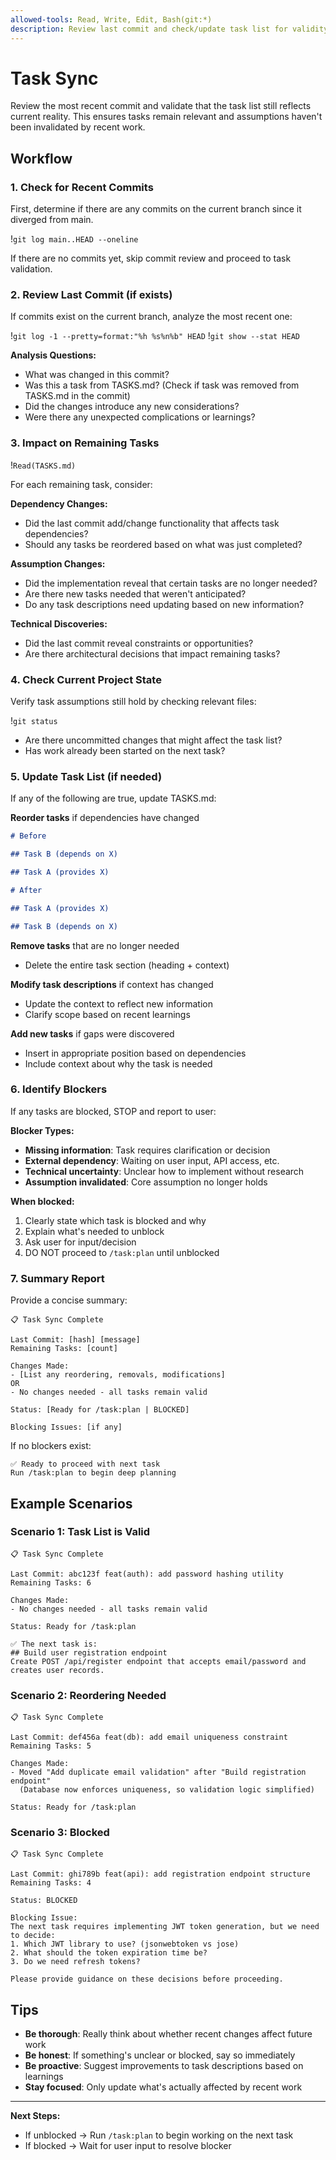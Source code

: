 ```yaml
---
allowed-tools: Read, Write, Edit, Bash(git:*)
description: Review last commit and check/update task list for validity
---
```


# Task Sync

Review the most recent commit and validate that the task list still reflects current reality. This ensures tasks remain relevant and assumptions haven't been invalidated by recent work.

## Workflow

### 1. Check for Recent Commits

First, determine if there are any commits on the current branch since it diverged from main.

!`git log main..HEAD --oneline`

If there are no commits yet, skip commit review and proceed to task validation.

### 2. Review Last Commit (if exists)

If commits exist on the current branch, analyze the most recent one:

!`git log -1 --pretty=format:"%h %s%n%b" HEAD`
!`git show --stat HEAD`

**Analysis Questions:**

- What was changed in this commit?
- Was this a task from TASKS.md? (Check if task was removed from TASKS.md in the commit)
- Did the changes introduce any new considerations?
- Were there any unexpected complications or learnings?

### 3. Impact on Remaining Tasks

!`Read(TASKS.md)`

For each remaining task, consider:

**Dependency Changes:**

- Did the last commit add/change functionality that affects task dependencies?
- Should any tasks be reordered based on what was just completed?

**Assumption Changes:**

- Did the implementation reveal that certain tasks are no longer needed?
- Are there new tasks needed that weren't anticipated?
- Do any task descriptions need updating based on new information?

**Technical Discoveries:**

- Did the last commit reveal constraints or opportunities?
- Are there architectural decisions that impact remaining tasks?

### 4. Check Current Project State

Verify task assumptions still hold by checking relevant files:

!`git status`

- Are there uncommitted changes that might affect the task list?
- Has work already been started on the next task?

### 5. Update Task List (if needed)

If any of the following are true, update TASKS.md:

**Reorder tasks** if dependencies have changed

```markdown
# Before

## Task B (depends on X)

## Task A (provides X)

# After

## Task A (provides X)

## Task B (depends on X)
```

**Remove tasks** that are no longer needed

- Delete the entire task section (heading + context)

**Modify task descriptions** if context has changed

- Update the context to reflect new information
- Clarify scope based on recent learnings

**Add new tasks** if gaps were discovered

- Insert in appropriate position based on dependencies
- Include context about why the task is needed

### 6. Identify Blockers

If any tasks are blocked, STOP and report to user:

**Blocker Types:**

- **Missing information**: Task requires clarification or decision
- **External dependency**: Waiting on user input, API access, etc.
- **Technical uncertainty**: Unclear how to implement without research
- **Assumption invalidated**: Core assumption no longer holds

**When blocked:**

1. Clearly state which task is blocked and why
2. Explain what's needed to unblock
3. Ask user for input/decision
4. DO NOT proceed to `/task:plan` until unblocked

### 7. Summary Report

Provide a concise summary:

```
📋 Task Sync Complete

Last Commit: [hash] [message]
Remaining Tasks: [count]

Changes Made:
- [List any reordering, removals, modifications]
OR
- No changes needed - all tasks remain valid

Status: [Ready for /task:plan | BLOCKED]

Blocking Issues: [if any]
```

If no blockers exist:

```
✅ Ready to proceed with next task
Run /task:plan to begin deep planning
```

## Example Scenarios

### Scenario 1: Task List is Valid

```
📋 Task Sync Complete

Last Commit: abc123f feat(auth): add password hashing utility
Remaining Tasks: 6

Changes Made:
- No changes needed - all tasks remain valid

Status: Ready for /task:plan

✅ The next task is:
## Build user registration endpoint
Create POST /api/register endpoint that accepts email/password and creates user records.
```

### Scenario 2: Reordering Needed

```
📋 Task Sync Complete

Last Commit: def456a feat(db): add email uniqueness constraint
Remaining Tasks: 5

Changes Made:
- Moved "Add duplicate email validation" after "Build registration endpoint"
  (Database now enforces uniqueness, so validation logic simplified)

Status: Ready for /task:plan
```

### Scenario 3: Blocked

```
📋 Task Sync Complete

Last Commit: ghi789b feat(api): add registration endpoint structure
Remaining Tasks: 4

Status: BLOCKED

Blocking Issue:
The next task requires implementing JWT token generation, but we need to decide:
1. Which JWT library to use? (jsonwebtoken vs jose)
2. What should the token expiration time be?
3. Do we need refresh tokens?

Please provide guidance on these decisions before proceeding.
```

## Tips

- **Be thorough**: Really think about whether recent changes affect future work
- **Be honest**: If something's unclear or blocked, say so immediately
- **Be proactive**: Suggest improvements to task descriptions based on learnings
- **Stay focused**: Only update what's actually affected by recent work

---

**Next Steps:**

- If unblocked → Run `/task:plan` to begin working on the next task
- If blocked → Wait for user input to resolve blocker
